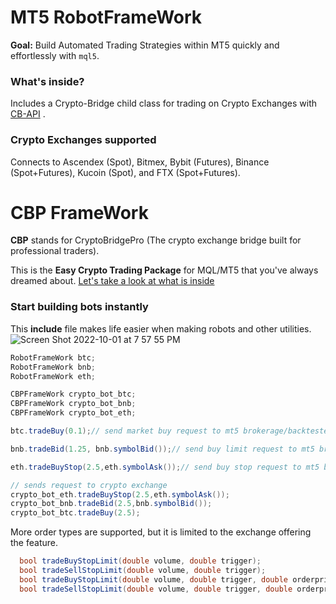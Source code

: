 
# MT5 RobotFrameWork
**Goal:** Build Automated Trading Strategies within MT5 quickly and effortlessly with ```mql5```. 

### What's inside?  

Includes a Crypto-Bridge child class for trading on Crypto Exchanges with [CB-API](https://github.com/TradingToolCrypto/TradingTool-Wiki/wiki/CB-API) . 
### Crypto Exchanges supported

Connects to Ascendex (Spot), Bitmex, Bybit (Futures), Binance (Spot+Futures), Kucoin (Spot), and FTX (Spot+Futures). 

# CBP FrameWork 
**CBP** stands for CryptoBridgePro (The crypto exchange bridge built for professional traders).  

This is the **Easy Crypto Trading Package** for MQL/MT5 that you've always dreamed about. [Let's take a look at what is inside](https://github.com/TradingToolCrypto/TradingTool-Wiki/wiki/CBP-Framework)
### Start building bots instantly
This **include** file makes life easier when making robots and other utilities.
![Screen Shot 2022-10-01 at 7 57 55 PM](https://user-images.githubusercontent.com/67847059/193410662-34c42881-bda1-4af3-b5d1-4a6b48d19719.png)



```c#
RobotFrameWork btc;
RobotFrameWork bnb;
RobotFrameWork eth;

CBPFrameWork crypto_bot_btc;
CBPFrameWork crypto_bot_bnb;
CBPFrameWork crypto_bot_eth;

btc.tradeBuy(0.1);// send market buy request to mt5 brokerage/backtester

bnb.tradeBid(1.25, bnb.symbolBid());// send buy limit request to mt5 brokerage/backtester

eth.tradeBuyStop(2.5,eth.symbolAsk());// send buy stop request to mt5 brokerage/backtester

// sends request to crypto exchange 
crypto_bot_eth.tradeBuyStop(2.5,eth.symbolAsk());
crypto_bot_bnb.tradeBid(2.5,bnb.symbolBid());
crypto_bot_btc.tradeBuy(2.5);

```

More order types are supported, but it is limited to the exchange offering the feature. 
```c#
  bool tradeBuyStopLimit(double volume, double trigger);
  bool tradeSellStopLimit(double volume, double trigger);
  bool tradeBuyStopLimit(double volume, double trigger, double orderprice);
  bool tradeSellStopLimit(double volume, double trigger, double orderprice);
```

